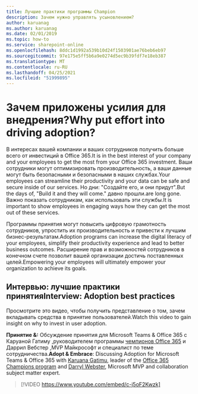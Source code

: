```yaml
---
title: Лучшие практики программы Champion
description: Зачем нужно управлять усыновлением?
author: karuanag
ms.author: karuanag
ms.date: 02/01/2019
ms.topic: how-to
ms.service: sharepoint-online
ms.openlocfilehash: 8ddc1d1992a539b10d24f1503901ae76beb6eb97
ms.sourcegitcommit: 97e175e5ff5b6a9e0274d5ec9b39fdf7e18eb387
ms.translationtype: MT
ms.contentlocale: ru-RU
ms.lasthandoff: 04/25/2021
ms.locfileid: "51999895"
---
```

# <a name="why-put-effort-into-driving-adoption"></a><span data-ttu-id="c39a0-103">Зачем приложены усилия для внедрения?</span><span class="sxs-lookup"><span data-stu-id="c39a0-103">Why put effort into driving adoption?</span></span>  

<span data-ttu-id="c39a0-104">В интересах вашей компании и ваших сотрудников получить больше всего от инвестиций в Office 365.</span><span class="sxs-lookup"><span data-stu-id="c39a0-104">It is in the best interest of your company and your employees to get the most from your Office 365 investment.</span></span>  <span data-ttu-id="c39a0-105">Ваши сотрудники могут оптимизировать производительность, а ваши данные могут быть безопасными и безопасными в наших службах.</span><span class="sxs-lookup"><span data-stu-id="c39a0-105">Your employees can streamline their productivity and your data can be safe and secure inside of our services.</span></span>  <span data-ttu-id="c39a0-106">Но дни: "Создайте его, и они придут".</span><span class="sxs-lookup"><span data-stu-id="c39a0-106">But the days of, "Build it and they will come."</span></span> <span data-ttu-id="c39a0-107">давно прошли.</span><span class="sxs-lookup"><span data-stu-id="c39a0-107">are long gone.</span></span>  <span data-ttu-id="c39a0-108">Важно показать сотрудникам, как использовать эти службы.</span><span class="sxs-lookup"><span data-stu-id="c39a0-108">It is important to show employees in engaging ways how they can get the most out of these services.</span></span>

<span data-ttu-id="c39a0-109">Программы принятия могут повысить цифровую грамотность сотрудников, упростить их производительность и привести к лучшим бизнес-результатам.</span><span class="sxs-lookup"><span data-stu-id="c39a0-109">Adoption programs can increase the digital literacy of your employees, simplify their productivity experience and lead to better business outcomes.</span></span> <span data-ttu-id="c39a0-110">Расширение прав и возможностей сотрудников в конечном счете позволит вашей организации достичь поставленных целей.</span><span class="sxs-lookup"><span data-stu-id="c39a0-110">Empowering your employees will ultimately empower your organization to achieve its goals.</span></span> 

## <a name="interview-adoption-best-practices"></a><span data-ttu-id="c39a0-111">Интервью: лучшие практики принятия</span><span class="sxs-lookup"><span data-stu-id="c39a0-111">Interview: Adoption best practices</span></span>

<span data-ttu-id="c39a0-112">Просмотрите это видео, чтобы получить представление о том, зачем вкладывать средства в принятие пользователей.</span><span class="sxs-lookup"><span data-stu-id="c39a0-112">Watch this video to gain insight on why to invest in user adoption.</span></span>  

<span data-ttu-id="c39a0-113">**Принятие &:** Обсуждение принятия для Microsoft Teams & Office 365 с Каруаной Гатиму [,](https://linkedin.com/in/karuanagatimu)руководителем программы [чемпионов Office 365](https://aka.ms/O365Champions) и Даррил Вебстер [,](https://webster.net.nz/)MVP Майкрософт и специалист по теме сотрудничества.</span><span class="sxs-lookup"><span data-stu-id="c39a0-113">**Adopt & Embrace**: Discussing Adoption for Microsoft Teams & Office 365 with [Karuana Gatimu](https://linkedin.com/in/karuanagatimu), leader of the [Office 365 Champions program](https://aka.ms/O365Champions) and [Darryl Webster](https://webster.net.nz/), Microsoft MVP and collaboration subject matter expert.</span></span> 

> [!VIDEO https://www.youtube.com/embed/c-j5oF2Kwzk]

